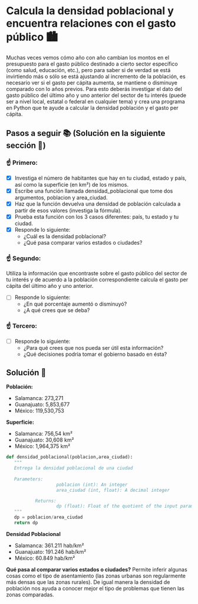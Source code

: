 # Calcula la densidad poblacional y encuentra relaciones con el gasto público 🏙️

Muchas veces vemos cómo año con año cambian los montos en el presupuesto para el gasto público destinado a cierto sector específico (como salud, educación, etc.), pero para saber si de verdad se está invirtiendo más o sólo se está ajustando al incremento de la población, es necesario ver si el gasto per cápita aumenta, se mantiene o disminuye comparado con lo años previos. Para esto deberás investigar el dato del gasto público del último año y uno anterior del sector de tu interés (puede ser a nivel local, estatal o federal en cualquier tema) y crea una programa en Python que te ayude a calcular la densidad población y el gasto per cápita.

## Pasos a seguir 📚 (Solución en la siguiente sección :bookmark_tabs:)

### ☝️ Primero:
- [x] Investiga el número de habitantes que hay en tu ciudad, estado y país, así como la superficie (en km²) de los mismos.
- [x] Escribe una función llamada densidad_poblacional que tome dos argumentos, poblacion y area_ciudad.
- [x] Haz que la función devuelva una densidad de población calculada a partir de esos valores (investiga la fórmula).
- [x] Prueba esta función con los 3 casos diferentes: país, tu estado y tu ciudad.
- [x] Responde lo siguiente:
  * ¿Cuál es la densidad poblacional?
  * ¿Qué pasa comparar varios estados o ciudades?
  
### ☝️ Segundo:

Utiliza la información que encontraste sobre el gasto público del sector de tu interés y de acuerdo a la población correspondiente calcula el gasto per cápita del último año y uno anterior.

* [ ] Responde lo siguiente:
  * ¿En qué porcentaje aumentó o disminuyó?
  * ¿A qué crees que se deba?
  
### ☝️ Tercero:
* [ ] Responde lo siguiente:
  * ¿Para qué crees que nos pueda ser útil esta información?
  * ¿Qué decisiones podría tomar el gobierno basado en ésta?
  
## Solución :floppy_disk:

 **Población:**
 * Salamanca: 273,271 
 * Guanajuato: 5,853,677
 * México: 119,530,753

 **Superficie:**
 * Salamanca: 756,54 km²
 * Guanajuato: 30,608 km²
 * México: 1,964,375 km²
 
 ```python
def densidad_poblacional(poblacion,area_ciudad):
    """
    Entrega la densidad poblacional de una ciudad
    
    Parameters:
                    poblacion (int): An integer
                    area_ciudad (int, float): A decimal integer

            Returns:
                    dp (float): Float of the quotient of the input parameters.
    """
    dp = poblacion/area_ciudad
    return dp
```

 **Densidad Poblacional**
 * Salamanca: 361.211 hab/km²
 * Guanajuato: 191.246 hab/km²
 * México: 60.849 hab/km²
 
 **Qué pasa al comparar varios estados o ciudades?**
 Permite inferir algunas cosas como el tipo de asentamiento (las zonas urbanas son regularmente más densas que las zonas rurales). De igual manera la densidad de población nos ayuda a conocer mejor el tipo de problemas que tienen las zonas comparadas.
